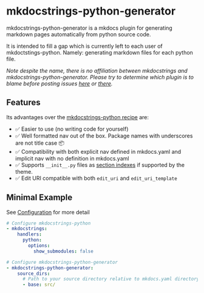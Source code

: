 # mkdocstrings-python-generator

mkdocstrings-python-generator is a mkdocs plugin for generating markdown pages automatically from python source code.

It is intended to fill a gap which is currently left to each user of mkdoctstings-python.  Namely: generating markdown
files for each python file.

_Note despite the name, there is no affiliation between mkdocstrings and mkdocstrings-python-generator. Please try to 
determine which plugin is to blame before posting issues [here](https://github.com/couling/MkdocstringsPythonGenerator/issues) or [there](https://github.com/mkdocstrings/python)._


## Features

Its advantages over the [mkdocstrings-python recipe](https://mkdocstrings.github.io/recipes/#automatic-code-reference-pages) are:

 - ✅ Easier to use (no writing code for yourself)
 - ✅ Well formatted nav out of the box. Package names with underscores are not title case 📦
 - ✅ Compatibility with both explicit nav defined in mkdocs.yaml and implicit nav with no definition in mkdocs.yaml
 - ✅ Supports `__init__.py` files as [section indexes](https://squidfunk.github.io/mkdocs-material/setup/setting-up-navigation/#section-index-pages) if supported by the theme.
 - ✅ Edit URI compatible with both `edit_uri` and `edit_uri_template`

## Minimal Example

See [Configuration](../configuration/) for more detail


```yaml
# Configure mkdocstrings-python
- mkdocstrings:
    handlers:
      python:
        options:
          show_submodules: false

# Configure mkdocstrings-python-generator
- mkdocstrings-python-generator:
    source_dirs:
      # Path to your source directory relative to mkdocs.yaml directory.
      - base: src/
```